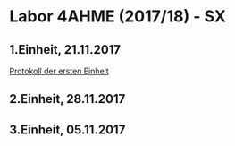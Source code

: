 # Labor 4AHME (2017/18) - SX
## 1.Einheit, 21.11.2017   
[Protokoll der ersten Einheit](https://github.com/HTLMechatronics/m14-la1-sx/blob/suspam14/suspam14/Protokoll1.md)
## 2.Einheit, 28.11.2017  
  
## 3.Einheit, 05.11.2017   
